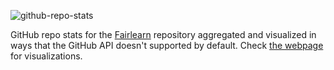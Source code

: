 ![github-repo-stats](https://github.com/romanlutz/fairlearn-stats/workflows/github-repo-stats/badge.svg)

GitHub repo stats for the [Fairlearn](https://github.com/fairlearn/fairlearn)
repository aggregated and visualized in ways that the GitHub API doesn't
supported by default. Check
[the webpage](https://romanlutz.github.io/fairlearn-stats) for visualizations.